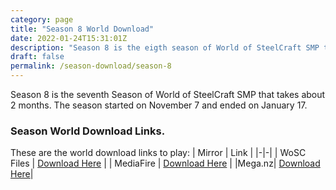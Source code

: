 ```yaml
---
category: page
title: "Season 8 World Download"
date: 2022-01-24T15:31:01Z
description: "Season 8 is the eigth season of World of SteelCraft SMP that takes about 2 months. The season started on November 7 and ended on January 17."
draft: false
permalink: /season-download/season-8
---
```

Season 8 is the seventh Season of World of SteelCraft SMP that takes about 2 months. The season started on November 7 and ended on January 17.

<div class="padding-post">

### Season World Download Links.
These are the world download links to play:
| Mirror | Link |
|-|-|
| WoSC Files | [Download Here](https://wosc.tk/WoSCSMPS8-GD) | 
| MediaFire | [Download Here](https://wosc.tk/WoSCSMPS8-MF) |
|Mega.nz| [Download Here](https://wosc.tk/WoSCSMPS8-MG)|
</div>
